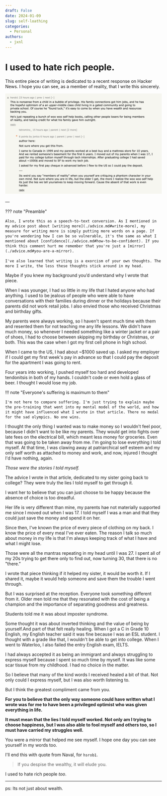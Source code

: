 ```yaml
---
draft: False
date: 2024-01-09
slug: self-loathing
categories:
  - Personal
authors:
  - jxnl
---
```


# I used to hate rich people.

This entire piece of writing is dedicated to a recent response on Hacker News. I hope you can see, as a member of reality, that I write this sincerely.

![](img/self-loathing.png)

—

??? note "Preamble"

    Also, I wrote this as a speech-to-text conversion. As I mentioned in my advice post about [writing more](./advice.md#write-more), my measure for writing more is simply putting more words on a page. If you're wondering how I can be so vulnerable, it's the same as what I mentioned about [confidence](./advice.md#how-to-be-confident). If you think this comment hurt me remember that you're just a [mirror](./advice.md#you-are-a-mirror).

    I've also learned that writing is a exorcism of your own thoughts. The more I write, the less these thoughts stick around in my head.

<!-- more -->

Maybe if you knew my background you’d understand why I wrote that piece.

When I was younger, I had so little in my life that I hated anyone who had anything. I used to be jealous of people who were able to have conversations with their families during dinner or the holidays because their parents did not work retail jobs. I also envied those who received Christmas and birthday gifts.

My parents were always working, so I haven't spent much time with them and resented them for not teaching me any life lessons. We didn't have much money, so whenever I needed something like a winter jacket or a pair of shoes, I had to choose between skipping my birthday or Christmas, or both. This was the case when I got my first cell phone in high school.

When I came to the US, I had about ~$1000 saved up. I asked my employer if I could get my first week's pay in advance so that I could pay the deposit for the apartment I was going to rent.

Four years into working, I pushed myself too hard and developed tendonitsis in both of my hands. I couldn't code or even hold a glass of beer. I thought I would lose my job.

!!! note "Everyone's suffering is maximum to them"

    I'm not here to compare suffering. I'm just trying to explain maybe the pre-training that went into my mental model of the world, and how it might have influenced what I wrote in that article. There no medal for the sad olympics. No one wins.

I thought the only thing I wanted was to make money so I wouldn't feel poor, because I didn't want to be like my parents. They would get into fights over late fees on the electrical bill, which meant less money for groceries. Even that was going to be taken away from me. I'm going to lose everything I told myself. At that time, I was clawing away at patriarchical self esteem and my only self worth as attached to money and work, and now, injured I thought I'd have nothing, again.

_Those were the stories I told myself._

The advice I wrote in that article, dedicated to my sister going back to college? They were truly the lies I told myself to get through it.

I want her to believe that you can just choose to be happy because the absence of choice is too dreadful.

Her life is very different than mine, my parents hae not materially supported me since I moved out when I was 17. I told myself I was a man and that they could just save the money and spend it on her.

Since then, I've known the price of every piece of clothing on my back. I know the price of every meal I've ever eaten. The reason I talk so much about money in my life is that I'm always keeping track of what I have and what I might lose.

Those were all the mantras repeating in my head until I was 27. I spent all of my 20s trying to get there only to find out, now turning 30, that there is no "there."

I wrote that piece thinking if it helped my sister, it would be worth it. If I shared it, maybe it would help someone and save them the trouble I went through.

But I was surprised at the reception. Everyone took something different from it. Older men told me that they resonated with the cost of being a champion and the importance of separating goodness and greatness.

Students told me it was about imposter syndrome.

Some thought it was about inverted thinking and the value of being by yourself.And part of that felt really healing. When I got a C in Grade 10 English, my English teacher said it was fine because I was an ESL student. I thought with a grade like that, I wouldn't be able to get into college. When I went to Waterloo, I also failed the entry English exam, IELTS.

I had always accepted it as being an immigrant and always struggling to express myself because I spent so much time by myself. It was like some scar tissue from my childhood. I had no choice in the matter.

So I believe that many of the kind words I received healed a bit of that. Not only could I express myself, but I was also worth listening to.

But I think the greatest compliment came from you.

**For you to believe that the only way someone could have written what I wrote was for me to have been a privileged optimist who was given everything in life.**

**It must mean that the lies I told myself worked. Not only am I trying to choose happiness, but I was also able to fool myself and others too, so I must have carried my struggles well.**

You were a mirror that helped me see myself. I hope one day you can see yourself in my words too.

I'll end this with quote from Naval, for `hsrob1`.

> If you despise the wealthy, it will elude you.

I used to hate rich people _too_.

---

ps: Its not just about wealth.
